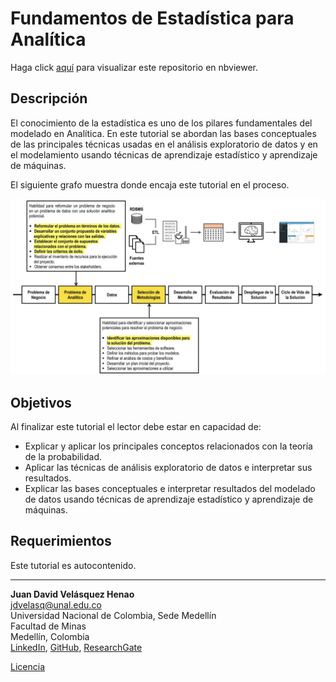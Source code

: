 # Fundamentos de Estadística para Analítica

Haga click [aquí](http://nbviewer.jupyter.org/github/jdvelasq/statistics-for-analytics/tree/master/)
para visualizar este repositorio en nbviewer.

## Descripción

El conocimiento de la estadística es uno de los pilares fundamentales del modelado en Analítica. En este tutorial se abordan las bases conceptuales de las principales técnicas usadas en el análisis exploratorio de datos y en el modelamiento usando técnicas de aprendizaje estadístico y aprendizaje de máquinas.

El siguiente grafo muestra donde encaja este tutorial en el proceso.

![readme.jpg](images/readme.jpg)

## Objetivos

Al finalizar este tutorial el lector debe estar en capacidad de:

* Explicar y aplicar los principales conceptos relacionados con la teoría de la probabilidad.
* Aplicar las técnicas de análisis exploratorio de datos e interpretar sus resultados.
* Explicar las bases conceptuales e interpretar resultados del modelado de datos usando técnicas de aprendizaje estadístico y aprendizaje de máquinas.  

## Requerimientos

Este tutorial es autocontenido.

---

**Juan David Velásquez Henao**    
jdvelasq@unal.edu.co  
Universidad Nacional de Colombia, Sede Medellín  
Facultad de Minas  
Medellín, Colombia  
[LinkedIn](https://co.linkedin.com/in/juan-david-velásquez-henao-94078979), [GitHub](https://github.com/jdvelasq), [ResearchGate](https://www.researchgate.net/profile/Juan_Velasquez8)


[Licencia](https://github.com/jdvelasq/statistics-for-analytics/tree/master/LICENSE)